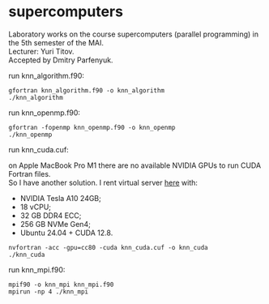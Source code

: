 # supercomputers
Laboratory works on the course supercomputers (parallel programming) in the 5th semester of the MAI.  
Lecturer: Yuri Titov.  
Accepted by Dmitry Parfenyuk.

run knn_algorithm.f90:
```
gfortran knn_algorithm.f90 -o knn_algorithm
./knn_algorithm
```

run knn_openmp.f90:
```
gfortran -fopenmp knn_openmp.f90 -o knn_openmp
./knn_openmp
```

run knn_cuda.cuf:

on Apple MacBook Pro M1 there are no available NVIDIA GPUs to run CUDA Fortran files.  
So I have another solution. I rent virtual server [here](https://intelion.cloud) with:  
* NVIDIA Tesla A10 24GB;  
* 18 vCPU;  
* 32 GB DDR4 ECC;  
* 256 GB NVMe Gen4;  
* Ubuntu 24.04 + CUDA 12.8.  

```
nvfortran -acc -gpu=cc80 -cuda knn_cuda.cuf -o knn_cuda
./knn_cuda
```

run knn_mpi.f90:
```
mpif90 -o knn_mpi knn_mpi.f90
mpirun -np 4 ./knn_mpi
```
